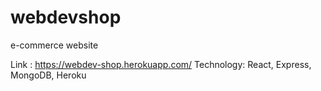 # webdevshop
e-commerce website

Link : https://webdev-shop.herokuapp.com/
Technology: React, Express, MongoDB, Heroku
